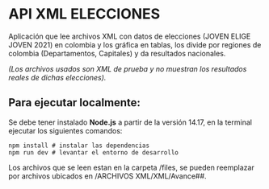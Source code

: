 # API XML ELECCIONES  
Aplicación que lee archivos XML con datos de elecciones (JOVEN ELIGE JOVEN 2021) en colombia y los gráfica en tablas, los divide por regiones de colombia (Departamentos, Capitales) y da resultados nacionales.

_(Los archivos usados son XML de prueba y no muestran los resultados reales de dichas elecciones)._

## Para ejecutar localmente:

Se debe tener instalado **Node.js** a partir de la versión 14.17, en la terminal ejecutar los siguientes comandos:


```
npm install # instalar las dependencias
npm run dev # levantar el entorno de desarrollo
```

Los archivos que se leen estan en la carpeta /files, se pueden reemplazar por archivos ubicados en /ARCHIVOS XML/XML/Avance##.
